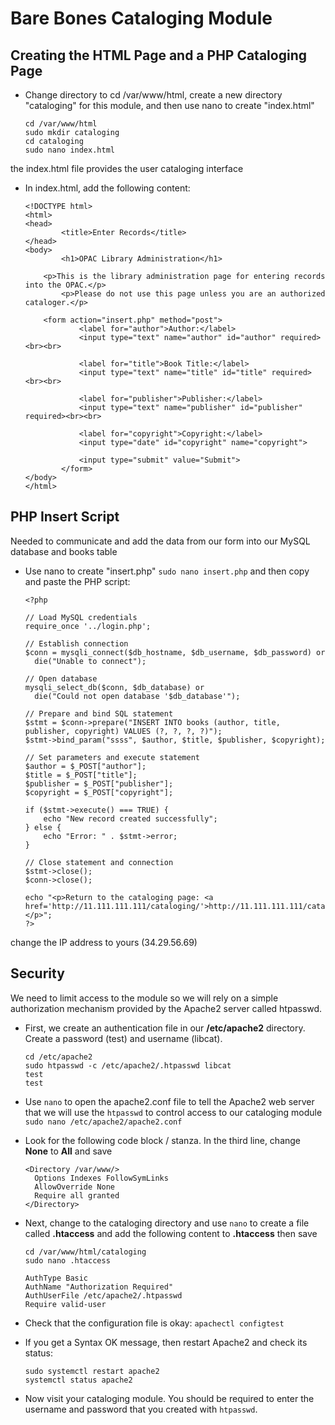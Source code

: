 # Bare Bones Cataloging Module  

## Creating the HTML Page and a PHP Cataloging Page  

- Change directory to cd /var/www/html, create a new directory "cataloging" for this module, and then use nano to create "index.html"  
	```  
	cd /var/www/html  
	sudo mkdir cataloging  
	cd cataloging  
	sudo nano index.html  
	```  
the index.html file provides the user cataloging interface  

- In index.html, add the following content:  
	```  
	<!DOCTYPE html>  
	<html>  
	<head>  
    		<title>Enter Records</title>  
	</head>  
	<body>  
    		<h1>OPAC Library Administration</h1>  

		<p>This is the library administration page for entering records into the OPAC.</p>  
    		<p>Please do not use this page unless you are an authorized cataloger.</p>  

		<form action="insert.php" method="post">  
        		<label for="author">Author:</label>  
        		<input type="text" name="author" id="author" required><br><br>  

		        <label for="title">Book Title:</label>  
        		<input type="text" name="title" id="title" required><br><br>  

        		<label for="publisher">Publisher:</label>  
        		<input type="text" name="publisher" id="publisher" required><br><br>  

        		<label for="copyright">Copyright:</label>  
        		<input type="date" id="copyright" name="copyright">  

        		<input type="submit" value="Submit">  
    		</form>  
	</body>  
	</html>  

## PHP Insert Script  
Needed to communicate and add the data from our form into our MySQL database and books table  

- Use nano to create "insert.php" `sudo nano insert.php` and then copy and paste the PHP script:  
	```  
	<?php  

	// Load MySQL credentials  
	require_once '../login.php';  

	// Establish connection  
	$conn = mysqli_connect($db_hostname, $db_username, $db_password) or  
	  die("Unable to connect");  

	// Open database  
	mysqli_select_db($conn, $db_database) or  
	  die("Could not open database '$db_database'");  

	// Prepare and bind SQL statement  
	$stmt = $conn->prepare("INSERT INTO books (author, title, publisher, copyright) VALUES (?, ?, ?, ?)");  
	$stmt->bind_param("ssss", $author, $title, $publisher, $copyright);  

	// Set parameters and execute statement  
	$author = $_POST["author"];  
	$title = $_POST["title"];  
	$publisher = $_POST["publisher"];  
	$copyright = $_POST["copyright"];  

	if ($stmt->execute() === TRUE) {  
	    echo "New record created successfully";  
	} else {  
	    echo "Error: " . $stmt->error;  
	}  

	// Close statement and connection  
	$stmt->close();  
	$conn->close();  

	echo "<p>Return to the cataloging page: <a href='http://11.111.111.111/cataloging/'>http://11.111.111.111/cataloging/</a></p>";  
	?>  
	```  
change the IP address to yours (34.29.56.69)  

## Security  
We need to limit access to the module so we will rely on a simple authorization mechanism provided by the Apache2 server called htpasswd.  

- First, we create an authentication file in our **/etc/apache2** directory. Create a password (test) and username (libcat).    
	```  
	cd /etc/apache2  
	sudo htpasswd -c /etc/apache2/.htpasswd libcat  
	test  
	test  
	```  

- Use `nano` to open the apache2.conf file to tell the Apache2 web server that we will use the `htpasswd` to control access to our cataloging module  
`sudo nano /etc/apache2/apache2.conf`  

- Look for the following code block / stanza. In the third line, change **None** to **All** and save  
	```  
	<Directory /var/www/>  
  	  Options Indexes FollowSymLinks  
  	  AllowOverride None  
  	  Require all granted  
	</Directory>  
	```  

- Next, change to the cataloging directory and use `nano` to create a file called **.htaccess** and add the following content to **.htaccess** then save    
	```  
	cd /var/www/html/cataloging  
	sudo nano .htaccess  

	AuthType Basic  
	AuthName "Authorization Required"  
	AuthUserFile /etc/apache2/.htpasswd  
	Require valid-user  
	```  

- Check that the configuration file is okay: `apachectl configtest`  

- If you get a Syntax OK message, then restart Apache2 and check its status:  
	```  
	sudo systemctl restart apache2  
	systemctl status apache2  
	```  

- Now visit your cataloging module. You should be required to enter the username and password that you created with `htpasswd`.

 
 
